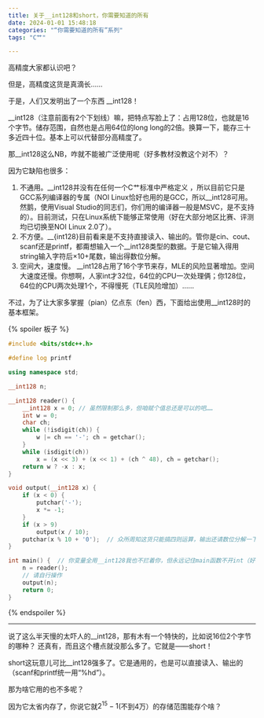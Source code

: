 ```yaml
---
title: 关于__int128和short，你需要知道的所有
date: 2024-01-01 15:48:18
categories: "“你需要知道的所有”系列"
tags: "C艹"

---
```

高精度大家都认识吧？

但是，高精度这货是真滴长……

于是，人们又发明出了一个东西 \__int128！
<!-- more -->
\__int128（注意前面有2个下划线）嘛，把特点写脸上了：占用128位，也就是16个字节。储存范围，自然也是占用64位的long long的2倍。换算一下，能存三十多近四十位。基本上可以代替部分高精度了。

那__int128这么NB，咋就不能被广泛使用呢（好多教材没教这个对不）？

因为它缺陷也很多：

1. 不通用。\__int128并没有在任何一个C艹标准中严格定义 ，所以目前它只是GCC系列编译器的专属（NOI Linux恰好也用的是GCC，所以__int128可用。然鹅，使用Visual Studio的同志们，你们用的编译器一般是MSVC，是不支持的）。目前测试，只在Linux系统下能够正常使用（好在大部分地区比赛、评测均已切换至NOI Linux 2.0了）。
2. 不方便。\__{int128}目前看来是不支持直接读入、输出的。管你是cin、cout、scanf还是printf，都甭想输入一个__int128类型的数据。于是它输入得用string输入字符后$\times 10 +$尾数，输出得数位分解。
3. 空间大，速度慢。 \__int128占用了16个字节来存，MLE的风险显著增加。空间大速度还慢。你想啊，人家int才32位，64位的CPU一次处理俩；你128位，64位的CPU两次处理1个，不得慢死（TLE风险增加）……

不过，为了让大家多掌握（pian）亿点东（fen）西，下面给出使用\__int128时的基本框架。

{% spoiler 板子 %}
```cpp
#include <bits/stdc++.h>

#define log printf

using namespace std;

__int128 n;

__int128 reader() {
	__int128 x = 0; // 虽然限制那么多，但咱赋个值总还是可以的吧…… 
    int w = 0; 
    char ch;
    while (!isdigit(ch)) { 
    	w |= ch == '-'; ch = getchar(); 
    }
    while (isdigit(ch)) 
    	x = (x << 3) + (x << 1) + (ch ^ 48), ch = getchar();
    return w ? -x : x;
}

void output(__int128 x) {
    if (x < 0) {
        putchar('-');
        x *= -1;
    }
	if (x > 9)
		output(x / 10);
	putchar(x % 10 + '0');  // 众所周知这货只能搞四则运算，输出还请数位分解一下（其实就是快读快写）
}

int main() {  // 你变量全用__int128我也不拦着你，但永远记住main函数不开int（好吧用signed也行）会CE的哈 
	n = reader();
	// 请自行操作
	output(n);
	return 0; 
}
```
{% endspoiler %}

------------

说了这么半天慢的太吓人的\__int128，那有木有一个特快的，比如说16位2个字节的哪种？
还真有，而且这个槽点就没那么多了。它就是——short！

short这玩意儿可比__int128强多了。它是通用的，也是可以直接读入、输出的（scanf和printf统一用“%hd”）。

那为啥它用的也不多呢？

因为它太省内存了，你说它就$2^{15} - 1$(不到4万）的存储范围能存个啥？

